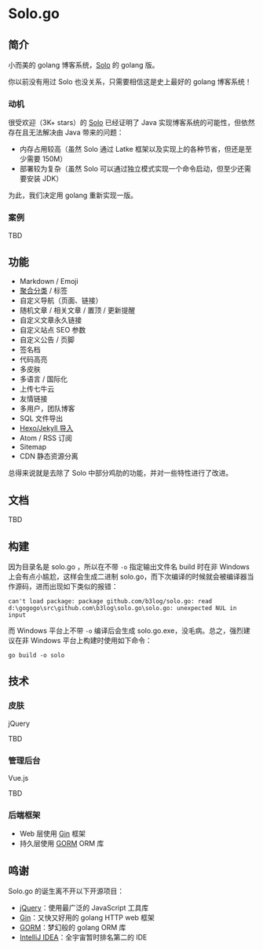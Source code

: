 # Solo.go

## 简介

小而美的 golang 博客系统，[Solo](https://github.com/b3log/solo) 的 golang 版。

你以前没有用过 Solo 也没关系，只需要相信这是史上最好的 golang 博客系统！

### 动机

很受欢迎（3K+ stars）的 [Solo](https://github.com/b3log/solo) 已经证明了 Java 实现博客系统的可能性，但依然存在且无法解决由 Java 带来的问题：

* 内存占用较高（虽然 Solo 通过 Latke 框架以及实现上的各种节省，但还是至少需要 150M）
* 部署较为复杂（虽然 Solo 可以通过独立模式实现一个命令启动，但至少还需要安装 JDK）

为此，我们决定用 golang 重新实现一版。

### 案例

TBD

## 功能

* Markdown / Emoji
* [聚合分类](https://github.com/b3log/solo/issues/12256) / 标签
* 自定义导航（页面、链接）
* 随机文章 / 相关文章 / 置顶 / 更新提醒
* 自定义文章永久链接
* 自定义站点 SEO 参数
* 自定义公告 / 页脚
* 签名档
* 代码高亮
* 多皮肤
* 多语言 / 国际化
* 上传七牛云
* 友情链接
* 多用户，团队博客
* SQL 文件导出
* [Hexo/Jekyll 导入](https://hacpai.com/article/1498490209748)
* Atom / RSS 订阅
* Sitemap
* CDN 静态资源分离 

总得来说就是去除了 Solo 中部分鸡肋的功能，并对一些特性进行了改进。

## 文档

TBD

## 构建

因为目录名是 solo.go ，所以在不带 `-o` 指定输出文件名 build 时在非 Windows 上会有点小尴尬，这样会生成二进制 solo.go，而下次编译的时候就会被编译器当作源码，进而出现如下类似的报错：

```
can't load package: package github.com/b3log/solo.go: read d:\gogogo\src\github.com\b3log\solo.go\solo.go: unexpected NUL in input
```

而 Windows 平台上不带 `-o` 编译后会生成 solo.go.exe，没毛病。总之，强烈建议在非 Windows 平台上构建时使用如下命令：

```
go build -o solo
```

## 技术

### 皮肤

jQuery

TBD

### 管理后台

Vue.js

TBD

### 后端框架

* Web 层使用 [Gin](https://github.com/gin-gonic/gin) 框架
* 持久层使用 [GORM](https://github.com/jinzhu/gorm) ORM 库

## 鸣谢

Solo.go 的诞生离不开以下开源项目：

* [jQuery](https://github.com/jquery/jquery)：使用最广泛的 JavaScript 工具库
* [Gin](https://github.com/gin-gonic/gin)：又快又好用的 golang HTTP web 框架
* [GORM](https://github.com/jinzhu/gorm)：梦幻般的 golang ORM 库
* [IntelliJ IDEA](https://www.jetbrains.com/idea)：全宇宙暂时排名第二的 IDE